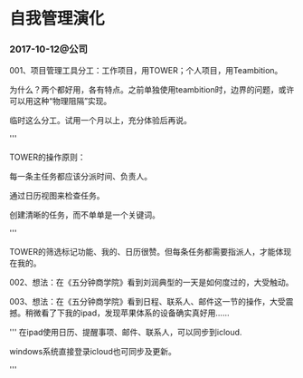 # 自我管理演化

### 2017-10-12@公司

001、项目管理工具分工：工作项目，用TOWER；个人项目，用Teambition。

为什么？两个都好用，各有特点。之前单独使用teambition时，边界的问题，或许可以用这种“物理阻隔”实现。

临时这么分工。试用一个月以上，充分体验后再说。


'''

TOWER的操作原则：

每一条主任务都应该分派时间、负责人。

通过日历视图来检查任务。

创建清晰的任务，而不单单是一个关键词。

'''

TOWER的筛选标记功能、我的、日历很赞。但每条任务都需要指派人，才能体现在我的。

002、想法：在《五分钟商学院》看到刘润典型的一天是如何度过的，大受触动。

003、想法：在《五分钟商学院》看到日程、联系人、邮件这一节的操作，大受震撼。稍微看了下我的ipad，发现苹果体系的设备确实真好用……

'''
在ipad使用日历、提醒事项、邮件、联系人，可以同步到icloud.

windows系统直接登录icloud也可同步及更新。


'''


